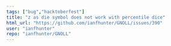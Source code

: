 ```yaml
---
tags: ["bug","hacktoberfest"]
title: "z as die symbol does not work with percentile dice"
html_url: "https://github.com/ianfhunter/GNOLL/issues/390"
user: "ianfhunter"
repo: "ianfhunter/GNOLL"
---
```


